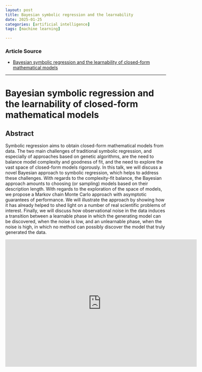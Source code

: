 ```yaml
---
layout: post
title: Bayesian symbolic regression and the learnability 
date: 2025-01-25
categories: [artificial intelligence]
tags: [machine learning]

---
```


### Article Source


* [Bayesian symbolic regression and the learnability of closed-form mathematical models](https://www.youtube.com/watch?v=zWwafM922C4)

---


# Bayesian symbolic regression and the learnability of closed-form mathematical models

## Abstract


Symbolic regression aims to obtain closed-form mathematical models from data. The two main challenges of traditional symbolic regression, and especially of approaches based on genetic algorithms, are the need to balance model complexity and goodness of fit, and the need to explore the vast space of closed-form models rigorously. In this talk, we will discuss a novel Bayesian approach to symbolic regression, which helps to address these challenges. With regards to the complexity-fit balance, the Bayesian approach amounts to choosing (or sampling) models based on their description length. With regards to the exploration of the space of models, we propose a Markov chain Monte Carlo approach with asymptotic guarantees of performance. We will illustrate the approach by showing how it has already helped to shed light on a number of real scientific problems of interest. Finally, we will discuss how observational noise in the data induces a transition between a learnable phase in which the generating model can be discovered, when the noise is low, and an unlearnable phase, when the noise is high, in which no method can possibly discover the model that truly generated the data.


<iframe width="600" height="400" src="https://www.youtube.com/embed/zWwafM922C4?si=PD56wpgv75HcxPDG" title="YouTube video player" frameborder="0" allow="accelerometer; autoplay; clipboard-write; encrypted-media; gyroscope; picture-in-picture; web-share" referrerpolicy="strict-origin-when-cross-origin" allowfullscreen></iframe>